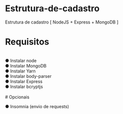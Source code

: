# Estrutura-de-cadastro
Estrutura de cadastro [ NodeJS + Express + MongoDB ]
<br>
# Requisitos
<br>
● Instalar node<br>
● Instalar MongoDB<br>
● Instalar Yarn<br>
● Instalar body-parser<br>
● Instalar Express<br>
● Instalar bcryptjs<br>
<br>
# Opcionais

● Insomnia (envio de requests)
